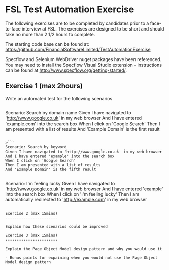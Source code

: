 FSL Test Automation Exercise
============================

The following exercises are to be completed by candidates prior to a face-to-face interview at FSL. The exercises are designed to be short and should take no more than 2 1/2 hours to complete.

The starting code base can be found at: https://github.com/FinancialSoftwareLimited/TestAutomationExercise

Specflow and Selenium WebDriver nuget packages have been referenced.  You may need to install the Specflow Visual Studio extension - instructions can be found at http://www.specflow.org/getting-started/.

Exercise 1 (max 2hours)
-----------------------
Write an automated test for the following scenarios

>```
Scenario: Search by domain name
Given I have navigated to 'http://www.google.co.uk' in my web browser
And I have entered 'example.com' into the search box
When I click on 'Google Search'
Then I am presented with a list of results
And 'Example Domain' is the first result
```

>```
Scenario: Search by keyword
Given I have navigated to 'http://www.google.co.uk' in my web browser
And I have entered 'example' into the search box
When I click on 'Google Search'
Then I am presented with a list of results
And 'Example Domain' is the fifth result
```

>```
Scenario: I'm feeling lucky
Given I have navigated to 'http://www.google.co.uk' in my web browser
And I have entered 'example' into the search box
When I click on 'I'm feeling lucky'
Then I am automatically redirected to 'http://example.com' in my web browser
```

Exercise 2 (max 15mins)
-----------------------

Explain how these scenarios could be improved

Exercise 3 (max 15mins)
-----------------------

Explain the Page Object Model design pattern and why you would use it

- Bonus points for expaining when you would not use the Page Object Model design pattern
